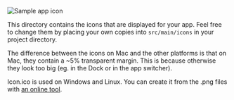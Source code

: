 ![Sample app icon](linux/128.png)

This directory contains the icons that are displayed for your app. Feel free to
change them by placing your own copies into `src/main/icons` in your project
directory.

The difference between the icons on Mac and the other platforms is that on Mac,
they contain a ~5% transparent margin. This is because otherwise they look too
big (eg. in the Dock or in the app switcher).

Icon.ico is used on Windows and Linux. You can create it from the .png files
with [an online tool](http://icoconvert.com/Multi_Image_to_one_icon/).
